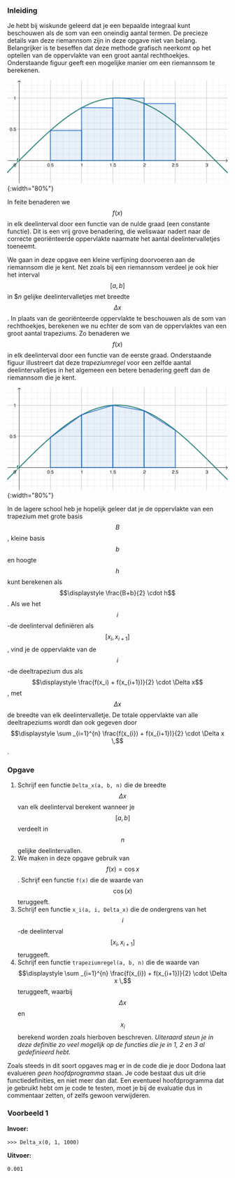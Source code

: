 ### Inleiding

Je hebt bij wiskunde geleerd dat je een bepaalde integraal kunt beschouwen als de som van een oneindig aantal termen.  De precieze details van deze riemannsom zijn in deze opgave niet van belang. Belangrijker is te beseffen dat deze methode grafisch neerkomt op het optellen van de oppervlakte van een groot aantal rechthoekjes. Onderstaande figuur geeft een mogelijke manier om een riemannsom te berekenen.

![riemannsom](media/riemannsom.png){:width="80%"}

In feite benaderen we $$f(x)$$ in elk deelinterval door een functie van de nulde graad (een constante functie). Dit is een vrij grove benadering, die weliswaar nadert naar de correcte georiënteerde oppervlakte naarmate het aantal deelintervalletjes toeneemt.

We gaan in deze opgave een kleine verfijning doorvoeren aan de riemannsom die je kent. Net zoals bij een riemannsom verdeel je ook hier het interval $$[a, b]$$ in $$n$ gelijke deelintervalletjes met breedte $$\Delta x$$. In plaats van de georiënteerde oppervlakte te beschouwen als de som van rechthoekjes, berekenen we nu echter de som van de oppervlaktes van een groot aantal trapeziums. Zo benaderen we $$f(x)$$ in elk deelinterval door een functie van de eerste graad. Onderstaande figuur illustreert dat deze *trapeziumregel* voor een zelfde aantal deelintervalletjes in het algemeen een betere benadering geeft dan de riemannsom die je kent.

![trapeziumregel](media/trapeziumregel.png){:width="80%"}

In de lagere school heb je hopelijk geleer dat je de oppervlakte van een trapezium met grote basis $$B$$, kleine basis $$b$$ en hoogte $$h$$ kunt berekenen als $$\displaystyle \frac{B+b}{2} \cdot h$$. Als we het $$i$$-de deelinterval definiëren als $$[x_i, x_{i+1}]$$, vind je de oppervlakte van de $$i$$-de deeltrapezium dus als $$\displaystyle \frac{f(x_i) + f(x_{i+1})}{2} \cdot \Delta x$$, met $$\Delta x$$ de breedte van elk deelintervalletje. De totale oppervlakte van alle deeltrapeziums wordt dan ook gegeven door $$\displaystyle \sum _{i=1}^{n} \frac{f(x_{i}) + f(x_{i+1})}{2} \cdot \Delta x \,$$.

### Opgave

1. Schrijf een functie `Delta_x(a, b, n)` die de breedte $$\Delta x$$ van elk deelinterval berekent wanneer je $$[a,b]$$ verdeelt in $$n$$ gelijke deelintervallen.
2. We maken in deze opgave gebruik van $$f(x) = \cos x$$. Schrijf een functie `f(x)` die de waarde van $$\cos(x)$$ teruggeeft.
3. Schrijf een functie `x_i(a, i, Delta_x)` die de ondergrens van het $$i$$-de deelinterval $$[x_i, x_{i+1}]$$ teruggeeft.
4. Schrijf een functie `trapeziumregel(a, b, n)` die de waarde van $$\displaystyle \sum _{i=1}^{n} \frac{f(x_{i}) + f(x_{i+1})}{2} \cdot \Delta x \,$$ teruggeeft, waarbij $$\Delta x$$ en $$x_i$$ berekend worden zoals hierboven beschreven. *Uiteraard steun je in deze definitie zo veel mogelijk op de functies die je in 1, 2 en 3 al gedefinieerd hebt.*

Zoals steeds in dit soort opgaves mag er in de code die je door Dodona laat evalueren *geen hoofdprogramma* staan. Je code bestaat dus uit drie functiedefinities, en niet meer dan dat. Een eventueel hoofdprogramma dat je gebruikt hebt om je code te testen, moet je bij de evaluatie dus in commentaar zetten, of zelfs gewoon verwijderen.
 
### Voorbeeld 1

**Invoer:**

    >>> Delta_x(0, 1, 1000)

**Uitvoer:**

    0.001

